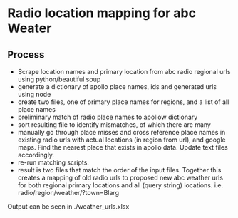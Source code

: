 # Radio location mapping for abc Weater

## Process
- Scrape location names and primary location from abc radio regional urls using python/beautiful soup
- generate a dictionary of apollo place names, ids and generated urls using node
- create two files, one of primary place names for regions, and a list of all place names
- preliminary match of radio place names to apollow dictionary
- sort resulting file to identify mismatches, of which there are many
- manually go through place misses and cross reference place names in existing radio urls with actual locations (in region from url), and google maps. Find the nearest place that exists in apollo data. Update text files accordingly.
- re-run matching scripts. 
- result is two files that match the order of the input files. Together this creates a mapping of old radio urls to proposed new abc weather urls for both regional primary locations and all (query string) locations. i.e. radio/region/weather/?town=Blarg

Output can be seen in ./weather_urls.xlsx

